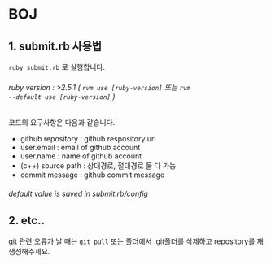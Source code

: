 # BOJ
## 1. submit.rb 사용법
<code>ruby submit.rb</code> 로 실행합니다.<br>
###### ruby version : >2.5.1 ( <code>rvm use [ruby-version]</code> 또는 <code>rvm --default use [ruby-version]</code> ) <br>
코드의 요구사항은 다음과 같습니다.
- github repository : github respository url
- user.email : email of github account
- user.name : name of github account
- (c++) source path : 상대경로, 절대경로 둘 다 가능
- commit message : github commit message

###### default value is saved in submit.rb/config

## 2. etc..
git 관련 오류가 날 때는
<code>git pull</code> 또는 폴더에서 .git폴더를 삭제하고 repository를 재생성해주세요.
